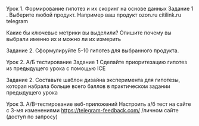 Урок 1. Формирование гипотез и их скоринг на основе данных
Задание 1 . Выберите любой продукт.
Например ваш продукт
ozon.ru
citilink.ru
telegram

Какие бы ключевые метрики вы выделили? Опишите почему вы выбрали именно их и можно ли их измерить

Задание 2. Сформулируйте 5-10 гипотез для выбранного продукта.

Урок 2. А/Б тестирование
Задание 1 Сделайте приоритезацию гипотез из предыдущего урока с помощью ICE

Задание 2.
Составьте шаблон дизайна эксперимента для гипотезы, которая набрала больше всего баллов в практическом задании предыдущего урока

Урок 3. A/B-тестирование веб-приложений
Настроить а/б тест на сайте с 3-мя изменениями https://telegram-feedback.com/ /личном сайте (доступ по запросу)
